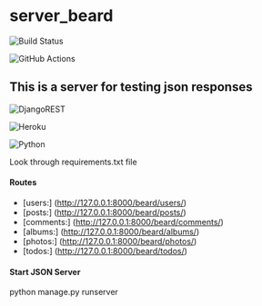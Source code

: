 # server_beard 

![Build Status](https://github.com/nickkuchko/server_beard/actions/workflows/CI.yml/badge.svg?branch=main)

![GitHub Actions](https://img.shields.io/badge/github%20actions-%232671E5.svg?style=for-the-badge&logo=githubactions&logoColor=white)

<h2> This is a server for testing json responses </h2>

![DjangoREST](https://img.shields.io/badge/DJANGO-REST-ff1709?style=for-the-badge&logo=django&logoColor=white&color=ff1709&labelColor=gray)

![Heroku](https://img.shields.io/badge/heroku-%23430098.svg?style=for-the-badge&logo=heroku&logoColor=white) 

![Python](https://img.shields.io/badge/python-3670A0?style=for-the-badge&logo=python&logoColor=ffdd54)

Look through requirements.txt file 

<h4> Routes </h4>

- [users:] (http://127.0.0.1:8000/beard/users/)
- [posts:] (http://127.0.0.1:8000/beard/posts/)
- [comments:] (http://127.0.0.1:8000/beard/comments/)
- [albums:] (http://127.0.0.1:8000/beard/albums/)
- [photos:] (http://127.0.0.1:8000/beard/photos/)
- [todos:] (http://127.0.0.1:8000/beard/todos/)

<h4> Start JSON Server </h4>

python manage.py runserver 